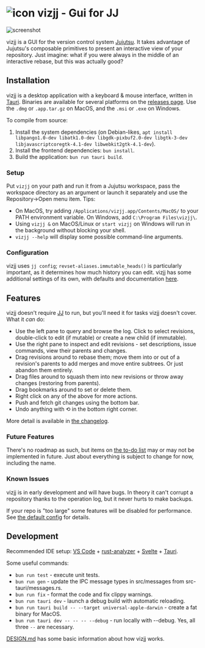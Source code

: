 # ![icon](src-tauri/icons/24x24.png) vizjj - Gui for JJ

![screenshot](src-tauri/resources/screenshot.png)

vizjj is a GUI for the version control system [Jujutsu](https://github.com/jj-vcs/jj).
It takes advantage of Jujutsu's composable primitives to present an interactive view of your repository.
Just imagine: what if you were always in the middle of an interactive rebase, but this was actually good?

## Installation

vizjj is a desktop application with a keyboard & mouse interface, written in [Tauri](https://tauri.app/).
Binaries are available for several platforms on the [releases page](https://github.com/Natural-selection1/vizjj/releases).
Use the `.dmg` or `.app.tar.gz` on MacOS, and the `.msi` or `.exe` on Windows.

To compile from source:

1. Install the system dependencies (on Debian-likes, `apt install libpango1.0-dev libatk1.0-dev libgdk-pixbuf2.0-dev libgtk-3-dev libjavascriptcoregtk-4.1-dev libwebkit2gtk-4.1-dev`).
2. Install the frontend dependencies: `bun install`.
3. Build the application: `bun run tauri build`.

### Setup

Put `vizjj` on your path and run it from a Jujutsu workspace, pass the workspace directory as an argument or launch it separately and use the Repository->Open menu item. Tips:

- On MacOS, try adding `/Applications/vizjj.app/Contents/MacOS/` to your PATH environment variable. On Windows, add `C:\Program Files\vizjj\`.
- Using `vizjj &` on MacOS/Linux or `start vizjj` on Windows will run in the background without blocking your shell.
- `vizjj --help` will display some possible command-line arguments.

### Configuration

vizjj uses `jj config`; `revset-aliases.immutable_heads()` is particularly important, as it determines how much history you can edit.
vizjj has some additional settings of its own, with defaults and documentation [here](src-tauri/src/config/vizjj.toml).

## Features

vizjj doesn't require [JJ](https://martinvonz.github.io/jj/latest/install-and-setup/) to run, but you'll need it for tasks vizjj doesn't cover. What it _can_ do:

- Use the left pane to query and browse the log. Click to select revisions, double-click to edit (if mutable) or create a new child (if immutable).
- Use the right pane to inspect and edit revisions - set descriptions, issue commands, view their parents and changes.
- Drag revisions around to rebase them; move them into or out of a revision's parents to add merges and move entire subtrees. Or just abandon them entirely.
- Drag files around to squash them into new revisions or throw away changes (restoring from parents).
- Drag bookmarks around to set or delete them.
- Right click on any of the above for more actions.
- Push and fetch git changes using the bottom bar.
- Undo anything with ⟲ in the bottom right corner.

More detail is available in [the changelog](CHANGELOG.md).

### Future Features

There's no roadmap as such, but items on [the to-do list](TODO.md) may or may not be implemented in future.
Just about everything is subject to change for now, including the name.

### Known Issues

vizjj is in early development and will have bugs.
In theory it can't corrupt a repository thanks to the operation log, but it never hurts to make backups.

If your repo is "too large" some features will be disabled for performance.
See [the default config](src-tauri/src/config/vizjj.toml) for details.

## Development

Recommended IDE setup: [VS Code](https://code.visualstudio.com/) + [rust-analyzer](https://marketplace.visualstudio.com/items?itemName=rust-lang.rust-analyzer) + [Svelte](https://marketplace.visualstudio.com/items?itemName=svelte.svelte-vscode) + [Tauri](https://marketplace.visualstudio.com/items?itemName=tauri-apps.tauri-vscode).

Some useful commands:

- `bun run test` - execute unit tests.
- `bun run gen` - update the IPC message types in src/messages from src-tauri/messages.rs.
- `bun run fix` - format the code and fix clippy warnings.
- `bun run tauri dev` - launch a debug build with automatic reloading.
- `bun run tauri build -- --target universal-apple-darwin` - create a fat binary for MacOS.
- `bun run tauri dev -- -- -- --debug` - run locally with --debug. Yes, all three `--` are necessary.

[DESIGN.md](DESIGN.md) has some basic information about how vizjj works.

